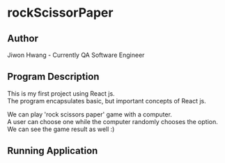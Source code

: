 # rockScissorPaper

## Author
Jiwon Hwang - Currently QA Software Engineer

## Program Description
This is my first project using React js.</br>
The program encapsulates basic, but important concepts of React js.</br>

We can play 'rock scissors paper' game with a computer.</br>
A user can choose one while the computer randomly chooses the option.</br>
We can see the game result as well :)</br>

## Running Application
```
```
